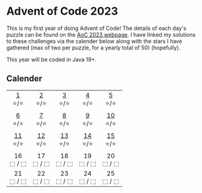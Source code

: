 # Advent of Code 2023
This is my first year of doing Advent of Code! The details of each day's puzzle can be found on the [AoC 2023 webpage](https://adventofcode.com/2023). I have linked my solutions to these challenges via the calender below along with the stars I have gathered (max of two per puzzle, for a yearly total of 50) (hopefully).

This year will be coded in Java 19+.

## Calender
|     |     |     |     |     |
| :-: | :-: | :-: | :-: | :-: |
 [1](src/Day01.java)<br>⭐/⭐ |  [2](src/Day02.java)<br>⭐/⭐ |  [3](src/Day03.java)<br>⭐/⭐ |  [4](src/Day04.java)<br>⭐/⭐ |  [5](src/Day05.java)<br>⭐/⭐
 [6](src/Day06.java)<br>⭐/⭐ |  [7](src/Day07.java)<br>⭐/⭐ |  [8](src/Day08.java)<br>⭐/⭐ |  [9](src/Day09.java)<br>⭐/⭐ | [10](src/Day10.java)<br>⭐/⭐
[11](src/Day11.java)<br>⭐/⭐ | [12](src/Day12.java)<br>⭐/⭐ | [13](src/Day13.java)<br>⭐/⭐ | [14](src/Day14.java)<br>⭐/⭐ | [15](src/Day15.java)<br>⭐/⭐
16<br>⬚&nbsp;/&nbsp;⬚ | 17<br>⬚&nbsp;/&nbsp;⬚ | 18<br>⬚&nbsp;/&nbsp;⬚  | 19<br>⬚&nbsp;/&nbsp;⬚  | 20<br>⬚&nbsp;/&nbsp;⬚
21<br>⬚&nbsp;/&nbsp;⬚ | 22<br>⬚&nbsp;/&nbsp;⬚ | 23<br>⬚&nbsp;/&nbsp;⬚  | 24<br>⬚&nbsp;/&nbsp;⬚  | 25<br>⬚&nbsp;/&nbsp;⬚